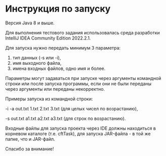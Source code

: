 # Инструкция по запуску

Версия Java 8 и выше.

Для выполнения тестового задания использовалась среда разработки IntelliJ IDEA Community Edition 2022.2.1.

Для запуска нужно передать минимум 3 параметра: 
1. тип данных (-s или -i), 
2. имя выходного файла, 
3. имена входных файлов, одно имя и более.

Параметры могут задаваться при запуске через аргументы командной строки или после запуска программы, если они не были переданы через аргументы или переданы некорректно.

Примеры запуска из командной строки:

-i -a out.txt 1.txt 2.txt 3.txt (для целых чисел по возрастанию),

-s out.txt a1.txt a2.txt a3.txt (для строк по возрастанию).

Входные файлы для запуска проекта через IDE должны находиться в корневом каталоге (т.е. cftTask), для запуска JAR-файла - в той же папке, что и JAR-файл.


Спасибо за внимание!
